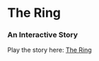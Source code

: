 # The Ring
### An Interactive Story

Play the story here: [The Ring](https://nhall1013.github.io/The-Ring/)
